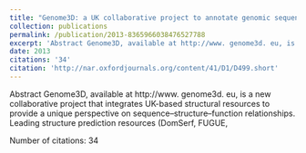 ```yaml
---
title: "Genome3D: a UK collaborative project to annotate genomic sequences with predicted 3D structures based on SCOP and CATH domains"
collection: publications
permalink: /publication/2013-8365966038476527788
excerpt: 'Abstract Genome3D, available at http://www. genome3d. eu, is a new collaborative project that integrates UK-based structural resources to provide a unique perspective on sequence–structure–function relationships. Leading structure prediction resources (DomSerf, FUGUE, '
date: 2013
citations: '34'
citation: 'http://nar.oxfordjournals.org/content/41/D1/D499.short'
---
```

Abstract Genome3D, available at http://www. genome3d. eu, is a new collaborative project that integrates UK-based structural resources to provide a unique perspective on sequence–structure–function relationships. Leading structure prediction resources (DomSerf, FUGUE, 

Number of citations: 34
